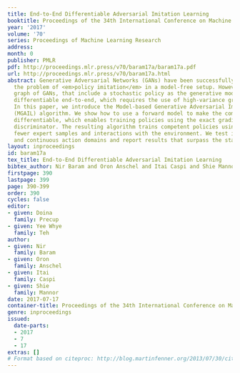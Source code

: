 ```yaml
---
title: End-to-End Differentiable Adversarial Imitation Learning
booktitle: Proceedings of the 34th International Conference on Machine Learning
year: '2017'
volume: '70'
series: Proceedings of Machine Learning Research
address: 
month: 0
publisher: PMLR
pdf: http://proceedings.mlr.press/v70/baram17a/baram17a.pdf
url: http://proceedings.mlr.press/v70/baram17a.html
abstract: Generative Adversarial Networks (GANs) have been successfully applied to
  the problem of <em>policy imitation</em> in a model-free setup. However, the computation
  graph of GANs, that include a stochastic policy as the generative model, is no longer
  differentiable end-to-end, which requires the use of high-variance gradient estimation.
  In this paper, we introduce the Model-based Generative Adversarial Imitation Learning
  (MGAIL) algorithm. We show how to use a forward model to make the computation fully
  differentiable, which enables training policies using the exact gradient of the
  discriminator. The resulting algorithm trains competent policies using relatively
  fewer expert samples and interactions with the environment. We test it on both discrete
  and continuous action domains and report results that surpass the state-of-the-art.
layout: inproceedings
id: baram17a
tex_title: End-to-End Differentiable Adversarial Imitation Learning
bibtex_author: Nir Baram and Oron Anschel and Itai Caspi and Shie Mannor
firstpage: 390
lastpage: 399
page: 390-399
order: 390
cycles: false
editor:
- given: Doina
  family: Precup
- given: Yee Whye
  family: Teh
author:
- given: Nir
  family: Baram
- given: Oron
  family: Anschel
- given: Itai
  family: Caspi
- given: Shie
  family: Mannor
date: 2017-07-17
container-title: Proceedings of the 34th International Conference on Machine Learning
genre: inproceedings
issued:
  date-parts:
  - 2017
  - 7
  - 17
extras: []
# Format based on citeproc: http://blog.martinfenner.org/2013/07/30/citeproc-yaml-for-bibliographies/
---
```

